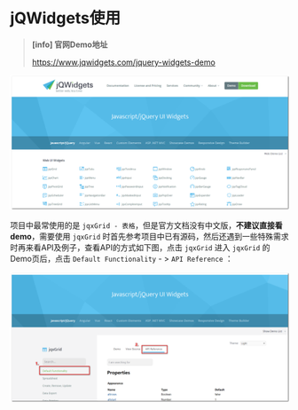 # jQWidgets使用 

> **[info] 官网Demo地址**
>
> https://www.jqwidgets.com/jquery-widgets-demo

![pic-1](../images/jqx-pic1.png)

项目中最常使用的是 `jqxGrid - 表格`，但是官方文档没有中文版，**不建议直接看demo**，需要使用 `jqxGrid` 时首先参考项目中已有源码，然后还遇到一些特殊需求时再来看API及例子，查看API的方式如下图，点击 `jqxGrid` 进入 `jqxGrid` 的Demo页后，点击 `Default Functionality` - > `API Reference` ： 

![pic2](../images/jqx-pic2.png)